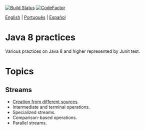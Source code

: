 [![Build Status](https://travis-ci.org/lucas-gio/pruebasJava8.svg?branch=main)](https://travis-ci.org/lucas-gio/pruebasJava8)
[![CodeFactor](https://www.codefactor.io/repository/github/lucas-gio/pruebasjava8/badge)](https://www.codefactor.io/repository/github/lucas-gio/pruebasjava8)

<p align="left">
  <a href="#">English</a> |
  <a href="https://github.com/lucas-gio/pruebasJava8/tree/main/lang/pt/README.md">Português</a> |
   <a href="https://github.com/lucas-gio/pruebasJava8/">Español</a> 
</p>

# Java 8 practices
Various practices on Java 8 and higher represented by Junit test.

# Topics
## Streams
* [Creation from different sources](../main/src/test/java/practica/StreamCreationTest.java).
* Intermediate and terminal operations.
* Specialized streams.
* Comparison-based operations.
* Parallel streams.
